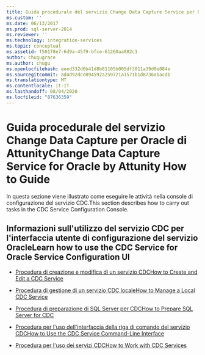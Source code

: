 ```yaml
---
title: Guida procedurale del servizio Change Data Capture Service per Oracle di Attunity | Microsoft Docs
ms.custom: ''
ms.date: 06/13/2017
ms.prod: sql-server-2014
ms.reviewer: ''
ms.technology: integration-services
ms.topic: conceptual
ms.assetid: f50178e7-6d9a-45f9-bfce-61260aa882c1
author: chugugrace
ms.author: chugu
ms.openlocfilehash: eeed332d6b41d8b81105b005df3011a39d0e084e
ms.sourcegitcommit: ad4d92dce894592a259721a1571b1d8736abacdb
ms.translationtype: MT
ms.contentlocale: it-IT
ms.lasthandoff: 08/04/2020
ms.locfileid: "87636359"
---
```

# <a name="change-data-capture-service-for-oracle-by-attunity-how-to-guide"></a><span data-ttu-id="9f858-102">Guida procedurale del servizio Change Data Capture per Oracle di Attunity</span><span class="sxs-lookup"><span data-stu-id="9f858-102">Change Data Capture Service for Oracle by Attunity How to Guide</span></span>
  <span data-ttu-id="9f858-103">In questa sezione viene illustrato come eseguire le attività nella console di configurazione del servizio CDC.</span><span class="sxs-lookup"><span data-stu-id="9f858-103">This section describes how to carry out tasks in the CDC Service Configuration Console.</span></span>  
  
## <a name="learn-how-to-use-the-cdc-service-for-oracle-service-configuration-ui"></a><span data-ttu-id="9f858-104">Informazioni sull'utilizzo del servizio CDC per l'interfaccia utente di configurazione del servizio Oracle</span><span class="sxs-lookup"><span data-stu-id="9f858-104">Learn how to use the CDC Service for Oracle Service Configuration UI</span></span>  
  
-   [<span data-ttu-id="9f858-105">Procedura di creazione e modifica di un servizio CDC</span><span class="sxs-lookup"><span data-stu-id="9f858-105">How to Create and Edit a CDC Service</span></span>](how-to-create-and-edit-a-cdc-service.md)  
  
-   [<span data-ttu-id="9f858-106">Procedura di gestione di un servizio CDC locale</span><span class="sxs-lookup"><span data-stu-id="9f858-106">How to Manage a Local CDC Service</span></span>](how-to-manage-a-local-cdc-service.md)  
  
-   [<span data-ttu-id="9f858-107">Procedura di preparazione di SQL Server per CDC</span><span class="sxs-lookup"><span data-stu-id="9f858-107">How to Prepare SQL Server for CDC</span></span>](prepare-sql-server-for-cdc.md)  
  
-   [<span data-ttu-id="9f858-108">Procedura per l'uso dell'interfaccia della riga di comando del servizio CDC</span><span class="sxs-lookup"><span data-stu-id="9f858-108">How to Use the CDC Service Command-Line Interface</span></span>](how-to-use-the-cdc-service-command-line-interface.md)  
  
-   [<span data-ttu-id="9f858-109">Procedura per l'uso dei servizi CDC</span><span class="sxs-lookup"><span data-stu-id="9f858-109">How to Work with CDC Services</span></span>](work-with-cdc-services.md)  
  
  
